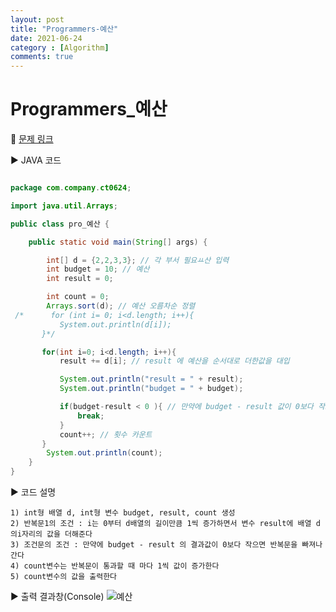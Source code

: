 ```yaml
---
layout: post
title: "Programmers-예산"
date: 2021-06-24
category : [Algorithm]
comments: true
---
```


# Programmers_예산

🎈 [문제 링크](https://programmers.co.kr/learn/courses/30/lessons/12982?language=java)

▶ JAVA 코드 

```java

package com.company.ct0624;

import java.util.Arrays;

public class pro_예산 {

    public static void main(String[] args) {

        int[] d = {2,2,3,3}; // 각 부서 필요ㅛ산 입력
        int budget = 10; // 예산
        int result = 0;

        int count = 0;
        Arrays.sort(d); // 예산 오름차순 정렬
 /*      for (int i= 0; i<d.length; i++){
           System.out.println(d[i]);
       }*/

       for(int i=0; i<d.length; i++){
           result += d[i]; // result 에 예산을 순서대로 더한값을 대입

           System.out.println("result = " + result);
           System.out.println("budget = " + budget);

           if(budget-result < 0 ){ // 만약에 budget - result 값이 0보다 작으면 브레이크
               break;
           }
           count++; // 횟수 카운트
       }
        System.out.println(count);
    }
}


```

▶ 코드 설명

    1) int형 배열 d, int형 변수 budget, result, count 생성
    2) 반복문1의 조건 : i는 0부터 d배열의 길이만큼 1씩 증가하면서 변수 result에 배열 d의i자리의 값을 더해준다
	3) 조건문의 조건 : 만약에 budget - result 의 결과값이 0보다 작으면 반복문을 빠져나간다
	4) count변수는 반복문이 통과할 때 마다 1씩 값이 증가한다
	5) count변수의 값을 출력한다

	
▶ 출력 결과창(Console)
![예산](https://user-images.githubusercontent.com/65608960/123208135-7f24de80-d4f9-11eb-863a-fcd9465824b6.JPG)
